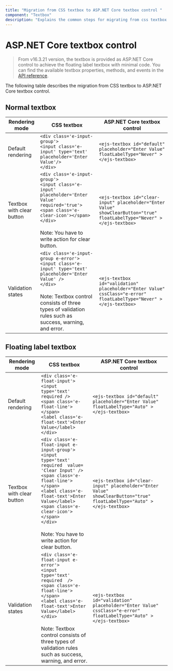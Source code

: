 ```yaml
---
title: "Migration from CSS textbox to ASP.NET Core textbox control "
component: "Textbox"
description: "Explains the common steps for migrating from css textbox to aspnetcore textbox along with its key features such as a floating label, adding icons (input group), and ripple effect."
---
```


# ASP.NET Core textbox control

> From v16.3.21 version, the textbox is provided as ASP.NET Core control to achieve the floating label textbox with minimal code. You can find the available textbox properties, methods, and events in the [API reference](https://help.syncfusion.com/cr/aspnetcore-js2/Syncfusion.EJ2.Inputs.TextBox.html).

The following table describes the migration from CSS textbox to ASP.NET Core textbox control.

## Normal textbox

<!-- markdownlint-disable MD038 -->
| **Rendering mode** | **CSS textbox** | **ASP.NET Core textbox control** |
| -----------------------| -----------------------------------| ------------------------------------------- |
| Default rendering |  `<div class='e-input-group'>`<br/>`<input class='e-input' type='text' placeholder='Enter Value'/>`<br/>`</div>` |  `<ejs-textbox id="default" placeholder="Enter Value" floatLabelType="Never" ></ejs-textbox>` |
| Textbox with clear button |  `<div class='e-input-group'>`<br/>`<input class='e-input' placeholder='Enter Value' required='true'>`<br/>`<span class='e-clear-icon'></span>`<br/>`</div>`<br/><br/>Note: You have to write action for clear button. |  `<ejs-textbox id="clear-input" placeholder="Enter Value" showClearButton="true" floatLabelType="Never" ></ejs-textbox>` |
| Validation states |  `<div class='e-input-group e-error'>`<br/>`<input class='e-input' type='text' placeholder='Enter Value' />`<br/>`</div>`<br/><br/> Note: Textbox control consists of three types of validation rules such as success, warning, and error. |  `<ejs-textbox id="validation" placeholder="Enter Value" cssClass="e-error" floatLabelType="Never" ></ejs-textbox>` |

## Floating label textbox

<!-- markdownlint-disable MD038 -->
| **Rendering mode** | **CSS textbox** | **ASP.NET Core textbox control** |
| -----------------------| -----------------------------------| ------------------------------------------- |
| Default rendering |  `<div class='e-float-input'>`<br/>`<input type='text' required />`<br/>`<span class='e-float-line'></span>`<br/>`<label class='e-float-text'>Enter Value</label>`<br/>`</div>` |  `<ejs-textbox id="default" placeholder="Enter Value" floatLabelType="Auto" ></ejs-textbox>` |
| Textbox with clear button |  `<div class='e-float-input e-input-group'>`<br/>`<input type='text' required  value= 'Clear Input' />`<br/>`<span class='e-float-line'></span>`<br/>`<label class='e-float-text'>Enter Value</label>`<br/>`<span class='e-clear-icon'></span>`<br/>`</div>`<br/><br/>Note: You have to write action for clear button. |  `<ejs-textbox id="clear-input" placeholder="Enter Value" showClearButton="true" floatLabelType="Auto" ></ejs-textbox>` |
| Validation states |  `<div class='e-float-input e-error'>`<br/>`<input type='text' required  />`<br/>`<span class='e-float-line'></span>`<br/>`<label class='e-float-text'>Enter Value</label>`<br/>`</div>`<br/><br/> Note: Textbox control consists of three types of validation rules such as success, warning, and error. |  `<ejs-textbox id="validation" placeholder="Enter Value" cssClass="e-error" floatLabelType="Auto" ></ejs-textbox>` |